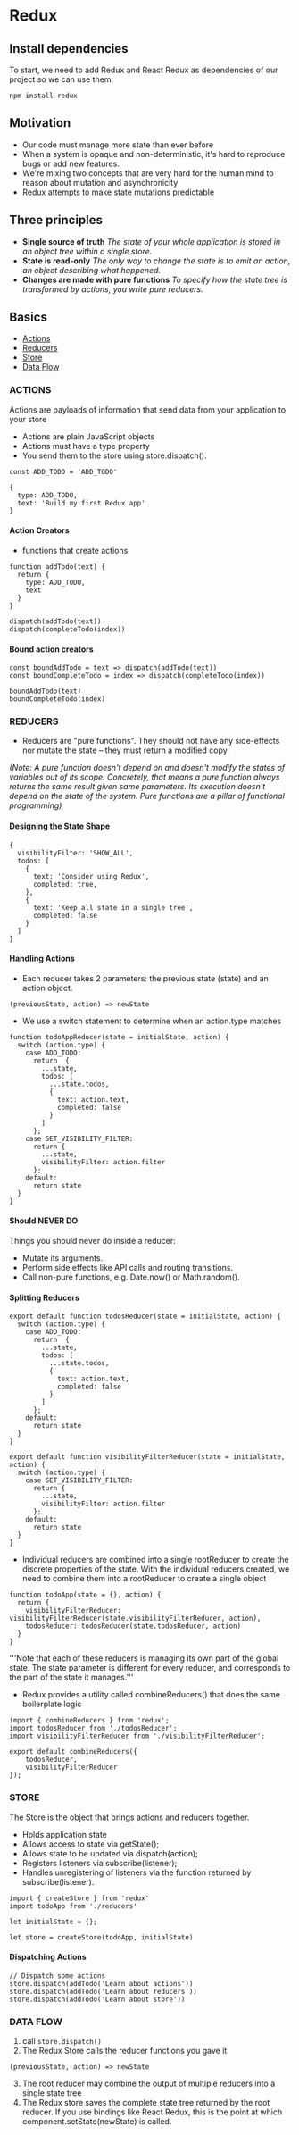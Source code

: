# Redux 

## Install dependencies

To start, we need to add Redux and React Redux as dependencies of our project so we can use them.
```
npm install redux
```

## Motivation

* Our code must manage more state than ever before
* When a system is opaque and non-deterministic, it's hard to reproduce bugs or add new features.
* We're mixing two concepts that are very hard for the human mind to reason about mutation and asynchronicity
* Redux attempts to make state mutations predictable

## Three principles

* **Single source of truth**
*The state of your whole application is stored in an object tree within a single store.*
* **State is read-only**
*The only way to change the state is to emit an action, an object describing what happened.*
* **Changes are made with pure functions**
*To specify how the state tree is transformed by actions, you write pure reducers.*

## Basics
* [Actions](#actions)
* [Reducers](#reducers)
* [Store](#store)
* [Data Flow](#data-flow)

### ACTIONS

Actions are payloads of information that send data from your application to your store

* Actions are plain JavaScript objects
* Actions must have a type property
* You send them to the store using store.dispatch().

```
const ADD_TODO = 'ADD_TODO'

{
  type: ADD_TODO,
  text: 'Build my first Redux app'
}
```

#### Action Creators

* functions that create actions

```
function addTodo(text) {
  return {
    type: ADD_TODO,
    text
  }
}
```

```
dispatch(addTodo(text))
dispatch(completeTodo(index))
```

#### Bound action creators

```
const boundAddTodo = text => dispatch(addTodo(text))
const boundCompleteTodo = index => dispatch(completeTodo(index))

boundAddTodo(text)
boundCompleteTodo(index)
```

### REDUCERS

* Reducers are "pure functions". They should not have any side-effects nor mutate the state – they must return a modified copy.

*(Note: A pure function doesn't depend on and doesn't modify the states of variables out of its scope. Concretely, that means a pure function always returns the same result given same parameters. Its execution doesn't depend on the state of the system. Pure functions are a pillar of functional programming)*

#### Designing the State Shape

```
{
  visibilityFilter: 'SHOW_ALL',
  todos: [
    {
      text: 'Consider using Redux',
      completed: true,
    },
    {
      text: 'Keep all state in a single tree',
      completed: false
    }
  ]
}
```

#### Handling Actions

* Each reducer takes 2 parameters: the previous state (state) and an action object. 

```
(previousState, action) => newState
```

* We use a switch statement to determine when an action.type matches

```
function todoAppReducer(state = initialState, action) {
  switch (action.type) {
    case ADD_TODO:
      return  { 
        ...state,
        todos: [
          ...state.todos,
          {
            text: action.text,
            completed: false
          }
        ]
      };
    case SET_VISIBILITY_FILTER:
      return { 
        ...state,
        visibilityFilter: action.filter
      };
    default:
      return state
  }
}
```

#### Should NEVER DO
Things you should never do inside a reducer:
* Mutate its arguments.
* Perform side effects like API calls and routing transitions.
* Call non-pure functions, e.g. Date.now() or Math.random().

#### Splitting Reducers
```
export default function todosReducer(state = initialState, action) {
  switch (action.type) {
    case ADD_TODO:
      return  { 
        ...state,
        todos: [
          ...state.todos,
          {
            text: action.text,
            completed: false
          }
        ]
      };
    default:
      return state
  }
}
```

```
export default function visibilityFilterReducer(state = initialState, action) {
  switch (action.type) {
    case SET_VISIBILITY_FILTER:
      return { 
        ...state,
        visibilityFilter: action.filter
      };
    default:
      return state
  }
}
```

* Individual reducers are combined into a single rootReducer to create the discrete properties of the state.
With the individual reducers created, we need to combine them into a rootReducer to create a single object

```
function todoApp(state = {}, action) {
  return {
    visibilityFilterReducer: visibilityFilterReducer(state.visibilityFilterReducer, action),
    todosReducer: todosReducer(state.todosReducer, action)
  }
}
```

'''Note that each of these reducers is managing its own part of the global state. The state parameter is different for every reducer, and corresponds to the part of the state it manages.'''

* Redux provides a utility called combineReducers() that does the same boilerplate logic

```
import { combineReducers } from 'redux';
import todosReducer from './todosReducer';
import visibilityFilterReducer from './visibilityFilterReducer';

export default combineReducers({
    todosReducer,
    visibilityFilterReducer
});
```

### STORE

The Store is the object that brings actions and reducers together.

* Holds application state
* Allows access to state via getState();
* Allows state to be updated via dispatch(action);
* Registers listeners via subscribe(listener);
* Handles unregistering of listeners via the function returned by subscribe(listener).

```
import { createStore } from 'redux'
import todoApp from './reducers'

let initialState = {};

let store = createStore(todoApp, initialState)
```

#### Dispatching Actions

```
// Dispatch some actions
store.dispatch(addTodo('Learn about actions'))
store.dispatch(addTodo('Learn about reducers'))
store.dispatch(addTodo('Learn about store'))
```

### DATA FLOW

1. call `store.dispatch()`
2. The Redux Store calls the reducer functions you gave it
```
(previousState, action) => newState
```
3. The root reducer may combine the output of multiple reducers into a single state tree
4. The Redux store saves the complete state tree returned by the root reducer.
 If you use bindings like React Redux, this is the point at which component.setState(newState) is called.


